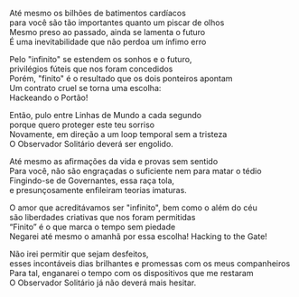 Até mesmo os bilhões de batimentos cardíacos  
para você são tão importantes quanto um piscar de olhos  
Mesmo preso ao passado, ainda se lamenta o futuro  
É uma inevitabilidade que não perdoa um ínfimo erro  

Pelo "infinito" se estendem os sonhos e o futuro,  
privilégios fúteis que nos foram concedidos  
Porém, "finito" é o resultado que os dois ponteiros apontam  
Um contrato cruel se torna uma escolha:  
Hackeando o Portão!  

Então, pulo entre Linhas de Mundo a cada segundo  
porque quero proteger este teu sorriso  
Novamente, em direção a um loop temporal sem a tristeza  
O Observador Solitário deverá ser engolido.   

Até mesmo as afirmações da vida e provas sem sentido  
Para você, não são engraçadas o suficiente nem para matar o tédio  
Fingindo-se de Governantes, essa raça tola,   
e presunçosamente enfileiram teorias imaturas.   

O amor que acreditávamos ser "infinito", bem como o além do céu  
são liberdades criativas que nos foram permitidas  
“Finito” é o que marca o tempo sem piedade  
Negarei até mesmo o amanhã por essa escolha! Hacking to the Gate!  

Não irei permitir que sejam desfeitos,  
esses incontáveis dias brilhantes e promessas com os meus companheiros  
Para tal, enganarei o tempo com os dispositivos que me restaram  
O Observador Solitário já não deverá mais hesitar.  
